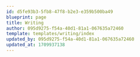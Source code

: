 ```yaml
---
id: d5fe93b3-5fb8-47f8-b2e3-e359b500ba49
blueprint: page
title: Writing
author: 095d9275-f54a-40d1-81a1-067635a72460
template: templates/writing/index
updated_by: 095d9275-f54a-40d1-81a1-067635a72460
updated_at: 1709937138
---
```


